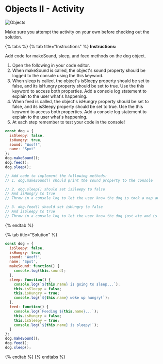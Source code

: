 # Objects II - Activity

![Objects](../../../.gitbook/assets/image%20%284%29.png)

Make sure you attempt the activity on your own before checking out the solution.

{% tabs %}
{% tab title="Instructions" %}
**Instructions:**

Add code for makeSound, sleep, and feed methods on the dog object.

1. Open the following in your code editor.
2. When makeSound is called, the object's sound property should be logged to the console using the this keyword.
3. When sleep is called, the object's isSleepy property should be set to false, and its isHungry property should be set to true. Use the this keyword to access both properties. Add a console log statement to explain to the user what's happening.
4. When feed is called, the object's isHungry property should be set to false, and its isSleepy property should be set to true. Use the this keyword to access both properties. Add a console log statement to explain to the user what's happening.
5. At each step remember to test your code in the console!

```javascript
const dog = {
  isSleepy: false,
  isHungry: true,
  sound: "Woof!",
  name: "Spot"
};
dog.makeSound();
dog.feed();
dog.sleep();

// Add code to implement the following methods:
// 1. dog.makeSound() should print the sound property to the console

// 2. dog.sleep() should set isSleepy to false
// And isHungry to true
// Throw in a console log to let the user know the dog is took a nap and is now hungry

// 3. dog.feed() should set isHungry to false
// And isSleepy to true
// Throw in a console log to let the user know the dog just ate and is now sleepy
```
{% endtab %}

{% tab title="Solution" %}
```javascript
const dog = {
  isSleepy: false,
  isHungry: true,
  sound: 'Woof!',
  name: 'Spot',
  makeSound: function() {
    console.log(this.sound);
  },
  sleep: function() {
    console.log(`${this.name} is going to sleep...`);
    this.isSleepy = false;
    this.isHungry = true;
    console.log(`${this.name} woke up hungry!`);
  },
  feed: function() { 
    console.log(`Feeding ${this.name}...`);
    this.isHungry = false;
    this.isSleepy = true;
    console.log(`${this.name} is sleepy!`);
  }
};
dog.makeSound();
dog.feed();
dog.sleep();
```
{% endtab %}
{% endtabs %}

 

